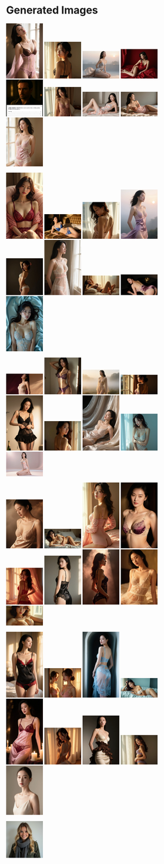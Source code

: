 # Generated Images



<img src="2025_08_29_01.webp" width="100"/> <img src="2025_08_29_02.webp" width="100"/> <img src="2025_08_29_03.webp" width="100"/> <img src="2025_08_29_04.webp" width="100"/> <img src="2025_08_29_05.webp" width="100"/> <img src="2025_08_29_06.webp" width="100"/> <img src="2025_08_29_07.webp" width="100"/> <img src="2025_08_29_08.webp" width="100"/> <img src="2025_08_29_09.webp" width="100"/>

<img src="2025_08_29_10.webp" width="100"/> <img src="2025_08_29_11.webp" width="100"/> <img src="2025_08_29_12.webp" width="100"/> <img src="2025_08_29_13.webp" width="100"/> <img src="2025_08_29_14.webp" width="100"/> <img src="2025_08_29_15.webp" width="100"/> <img src="2025_08_29_16.webp" width="100"/> <img src="2025_08_29_17.webp" width="100"/> <img src="2025_08_29_18.webp" width="100"/>

<img src="2025_08_29_19.webp" width="100"/> <img src="2025_08_29_20.webp" width="100"/> <img src="2025_08_29_21.webp" width="100"/> <img src="2025_08_29_22.webp" width="100"/> <img src="2025_08_29_23.webp" width="100"/> <img src="2025_08_29_24.webp" width="100"/> <img src="2025_08_29_25.webp" width="100"/> <img src="2025_08_29_26.webp" width="100"/> <img src="2025_08_29_27.webp" width="100"/>

<img src="2025_08_29_28.webp" width="100"/> <img src="2025_08_29_29.webp" width="100"/> <img src="2025_08_29_30.webp" width="100"/> <img src="2025_08_29_31.webp" width="100"/> <img src="2025_08_29_32.webp" width="100"/> <img src="2025_08_29_33.webp" width="100"/> <img src="2025_08_29_34.webp" width="100"/> <img src="2025_08_29_35.webp" width="100"/> <img src="2025_08_29_36.webp" width="100"/>

<img src="2025_08_29_37.webp" width="100"/> <img src="2025_08_29_38.webp" width="100"/> <img src="2025_08_29_39.webp" width="100"/> <img src="2025_08_29_40.webp" width="100"/> <img src="2025_08_29_41.webp" width="100"/> <img src="2025_08_29_42.webp" width="100"/> <img src="2025_08_29_43.webp" width="100"/> <img src="2025_08_29_44.webp" width="100"/> <img src="2025_08_29_45.webp" width="100"/>

<img src="2025_08_29_46.webp" width="100"/>